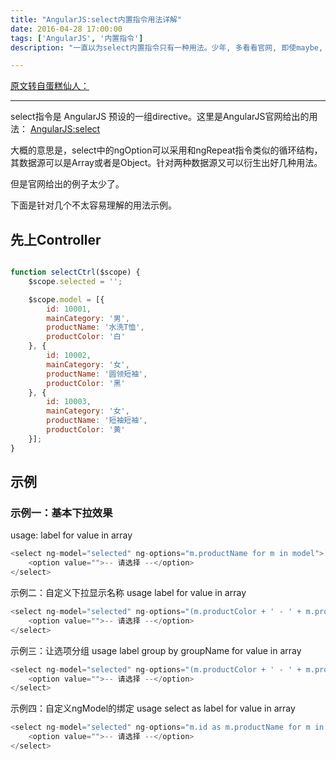 ```yaml
---
title: "AngularJS:select内置指令用法详解"
date: 2016-04-28 17:00:00
tags: ['AngularJS', '内置指令']
description: "一直以为select内置指令只有一种用法。少年, 多看看官网, 即使maybe, 翻墙才行."

---
```

[原文转自蛋糕仙人：](http://gejiawen.github.io/)

---

select指令是 AngularJS 预设的一组directive。这里是AngularJS官网给出的用法： [AngularJS:select](http://docs.angularjs.org/api/ng.directive:select)

大概的意思是，select中的ngOption可以采用和ngRepeat指令类似的循环结构，其数据源可以是Array或者是Object。针对两种数据源又可以衍生出好几种用法。

但是官网给出的例子太少了。

下面是针对几个不太容易理解的用法示例。

## 先上Controller

```js

function selectCtrl($scope) {
    $scope.selected = '';

    $scope.model = [{
        id: 10001,
        mainCategory: '男',
        productName: '水洗T恤',
        productColor: '白'
    }, {
        id: 10002,
        mainCategory: '女',
        productName: '圆领短袖',
        productColor: '黑'
    }, {
        id: 10003,
        mainCategory: '女',
        productName: '短袖短袖',
        productColor: '黄'
    }];
}

```

## 示例
### 示例一：基本下拉效果
usage:
label for value in array

```js
<select ng-model="selected" ng-options="m.productName for m in model">
    <option value="">-- 请选择 --</option>
</select>
```

示例二：自定义下拉显示名称
usage
label for value in array
```js
<select ng-model="selected" ng-options="(m.productColor + ' - ' + m.productName) for m in model">
    <option value="">-- 请选择 --</option>
</select>
```

示例三：让选项分组
usage
label group by groupName for value in array
```js
<select ng-model="selected" ng-options="(m.productColor + ' - ' + m.productName) group by m.mainCategory for m in model">
    <option value="">-- 请选择 --</option>
</select>
```

示例四：自定义ngModel的绑定
usage
select as label for value in array
```js
<select ng-model="selected" ng-options="m.id as m.productName for m in model">
    <option value="">-- 请选择 --</option>
</select>
```